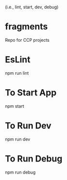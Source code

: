 (i.e., lint, start, dev, debug)

# fragments
Repo for CCP projects

# EsLint
npm run lint

# To Start App
npm start

# To Run Dev
npm run dev

# To Run Debug
npm run debug




